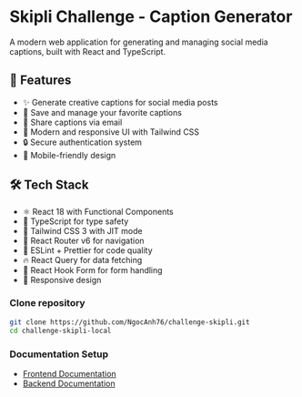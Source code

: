 # Skipli Challenge - Caption Generator

A modern web application for generating and managing social media captions, built with React and TypeScript.

## 🚀 Features

- ✨ Generate creative captions for social media posts
- 💾 Save and manage your favorite captions
- 📧 Share captions via email
- 🎨 Modern and responsive UI with Tailwind CSS
- 🔒 Secure authentication system
- 📱 Mobile-friendly design

## 🛠️ Tech Stack

- ⚛️ React 18 with Functional Components
- 📘 TypeScript for type safety
- 🎨 Tailwind CSS 3 with JIT mode
- 🚦 React Router v6 for navigation
- 🧹 ESLint + Prettier for code quality
- 🔥 React Query for data fetching
- 🎯 React Hook Form for form handling
- 📱 Responsive design

### Clone repository

```bash
git clone https://github.com/NgocAnh76/challenge-skipli.git
cd challenge-skipli-local
```

### Documentation Setup

- [Frontend Documentation](./frontend/README.md)
- [Backend Documentation](./backend/README.md)
